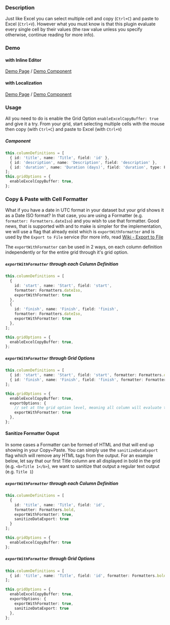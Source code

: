 ### Description
Just like Excel you can select multiple cell and copy (`Ctrl+C`) and paste to Excel (`Ctrl+V`). However what you must know is that this plugin evaluate every single cell by their values (the raw value unless you specify otherwise, continue reading for more info).

### Demo
#### with Inline Editor
[Demo Page](https://ghiscoding.github.io/aurelia-slickgrid/#/slickgrid/example3) / [Demo Component](https://github.com/ghiscoding/aurelia-slickgrid/blob/master/packages/demo/src/examples/slickgrid/example3.ts)

#### with Localization
[Demo Page](https://ghiscoding.github.io/aurelia-slickgrid/#/slickgrid/example12) / [Demo Component](https://github.com/ghiscoding/aurelia-slickgrid/blob/master/packages/demo/src/examples/slickgrid/example12.ts)

### Usage
All you need to do is enable the Grid Option `enableExcelCopyBuffer: true` and give it a try. From your grid, start selecting multiple cells with the mouse then copy (with `Ctrl+C`) and paste to Excel (with `Ctrl+V`)

##### Component
```typescript
this.columnDefinitions = [
  { id: 'title', name: 'Title', field: 'id' },
  { id: 'description', name: 'Description', field: 'description' },
  { id: 'duration', name: 'Duration (days)', field: 'duration', type: FieldType.number },
];
this.gridOptions = {
  enableExcelCopyBuffer: true,
};
```

### Copy & Paste with Cell Formatter
What if you have a date in UTC format in your dataset but your grid shows it as a Date ISO format? In that case, you are using a Formatter (e.g. `formatter: Formatters.dateIso`) and you wish to use that formatter. Good news, that is supported with and to make is simpler for the implementation, we will use a flag that already exist which is `exportWithFormatter` and is used by the `Export to File` service (for more info, read [Wiki - Export to File](Export-to-Text-File.md)

The `exportWithFormatter` can be used in 2 ways, on each column definition independently or for the entire grid through it's grid option.
##### `exportWithFormatter` through each Column Definition
```typescript
this.columnDefinitions = [
  {
    id: 'start', name: 'Start', field: 'start',
    formatter: Formatters.dateIso,
    exportWithFormatter: true
  },
  {
    id: 'finish', name: 'Finish', field: 'finish',
    formatter: Formatters.dateIso,
    exportWithFormatter: true
  },
];

this.gridOptions = {
  enableExcelCopyBuffer: true,
};
```

##### `exportWithFormatter` through Grid Options
```typescript
this.columnDefinitions = [
  { id: 'start', name: 'Start', field: 'start', formatter: Formatters.dateIso },
  { id: 'finish', name: 'Finish', field: 'finish', formatter: Formatters.dateIso },
];

this.gridOptions = {
  enableExcelCopyBuffer: true,
  exportOptions: {
    // set at the grid option level, meaning all column will evaluate the Formatter (when it has a Formatter defined)
    exportWithFormatter: true
  },
};
```
#### Sanitize Formatter Ouput
In some cases a Formatter can be formed of HTML and that will end up showing in your Copy+Paste. You can simply use the `sanitizeDataExport` flag which will remove any HTML tags from the output. For an example below, let say that our first Title column are all displayed in bold in the grid (e.g. `<b>Title 1</b>`), we want to sanitize that output a regular text output (e.g. `Title 1`)

##### `exportWithFormatter` through each Column Definition
```typescript
this.columnDefinitions = [
  {
    id: 'title', name: 'Title', field: 'id',
    formatter: Formatters.bold,
    exportWithFormatter: true,
    sanitizeDataExport: true
  }
];

this.gridOptions = {
  enableExcelCopyBuffer: true
};
```

##### `exportWithFormatter` through Grid Options
```typescript
this.columnDefinitions = [
  { id: 'title', name: 'Title', field: 'id', formatter: Formatters.bold }
];

this.gridOptions = {
  enableExcelCopyBuffer: true,
  exportOptions: {
    exportWithFormatter: true,
    sanitizeDataExport: true
  },
};
```
